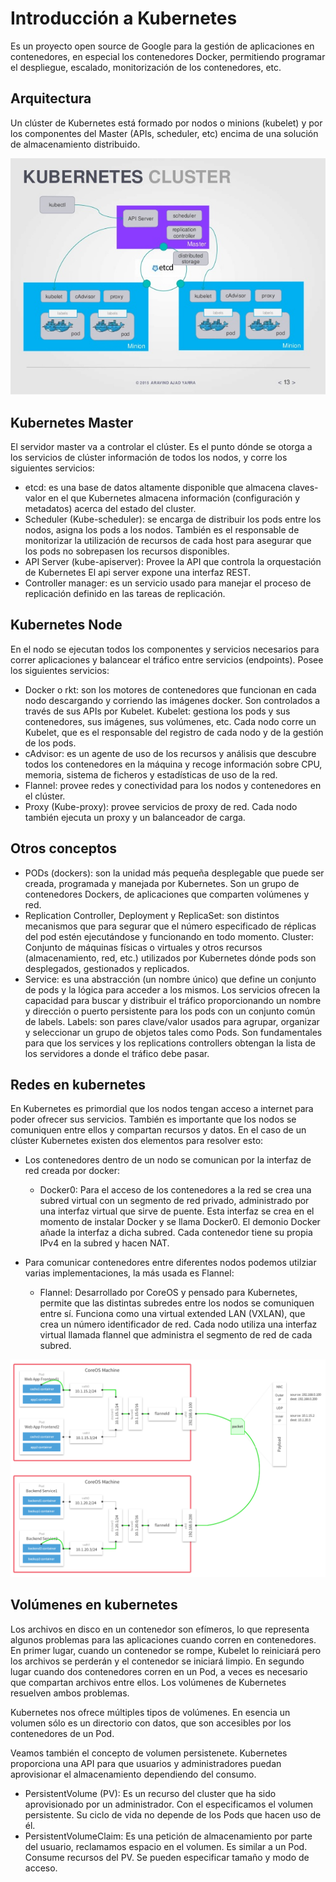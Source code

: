 # Introducción a Kubernetes

Es un proyecto open source de Google para la gestión de aplicaciones en contenedores, en especial los contenedores Docker, permitiendo programar el despliegue, escalado, monitorización de los contenedores, etc.

## Arquitectura

Un clúster de Kubernetes está formado por nodos o minions (kubelet) y por los componentes del Master (APIs, scheduler, etc) encima de una solución de almacenamiento distribuido.

![k8s](img/k8s.jpg)

## Kubernetes Master

El servidor master va a controlar el clúster. Es el punto dónde se otorga a los servicios de clúster información de todos los nodos, y corre los siguientes servicios:

* etcd: es una base de datos altamente disponible que almacena
claves-valor en el que Kubernetes almacena información (configuración y metadatos) acerca del estado del cluster.
* Scheduler (Kube-scheduler): se encarga de distribuir los pods entre los nodos, asigna los pods a los nodos. También es el responsable de monitorizar la utilización de recursos de cada host para asegurar que los pods no sobrepasen los recursos disponibles.
* API Server (kube-apiserver): Provee la API que controla la orquestación de Kubernetes El api server expone una interfaz REST.
* Controller manager: es un servicio usado para manejar el proceso de replicación definido en las tareas de replicación. 

## Kubernetes Node

En el nodo se ejecutan todos los componentes y servicios necesarios para correr aplicaciones y balancear el tráfico entre servicios (endpoints). Posee los siguientes servicios:

* Docker o rkt: son los motores de contenedores que funcionan en cada nodo descargando y corriendo las imágenes docker. Son controlados a través de sus APIs por Kubelet.
Kubelet: gestiona los pods y sus contenedores, sus imágenes, sus volúmenes, etc. Cada nodo corre un Kubelet, que es el responsable del registro de cada nodo y de la gestión de los pods.
* cAdvisor: es un agente de uso de los recursos y análisis que descubre todos los contenedores en la máquina y recoge
información sobre CPU, memoria, sistema de ficheros y estadísticas de uso de la red. 
* Flannel: provee redes y conectividad para los nodos y contenedores en el clúster. 
* Proxy (Kube-proxy): provee servicios de proxy de red. Cada nodo también ejecuta un proxy y un balanceador de carga. 

## Otros conceptos

* PODs (dockers): son la unidad más pequeña desplegable que puede ser creada, programada y manejada por Kubernetes. Son un grupo de contenedores Dockers, de aplicaciones que comparten volúmenes y red. 
* Replication   Controller, Deployment y ReplicaSet: son distintos mecanismos que para segurar que el número especificado de réplicas del pod estén ejecutándose y funcionando en todo momento. 
Cluster: Conjunto de máquinas físicas o virtuales y otros recursos (almacenamiento, red, etc.) utilizados por Kubernetes dónde pods son desplegados, gestionados y replicados. 
* Service: es una abstracción (un nombre único) que define un conjunto de pods y la lógica para acceder a los mismos. Los servicios ofrecen la capacidad para buscar y distribuir el tráfico proporcionando un nombre y dirección o puerto persistente para los pods con un conjunto común de labels.
Labels: son pares clave/valor usados para agrupar, organizar y seleccionar un grupo de objetos tales como Pods. Son fundamentales para que los services y los replications controllers obtengan la lista de los servidores a donde el tráfico debe pasar.

## Redes en kubernetes

En Kubernetes es primordial que los nodos tengan acceso a internet para poder ofrecer sus
servicios. También es importante que los nodos se comuniquen entre ellos y compartan recursos y
datos. En el caso de un clúster Kubernetes existen dos elementos para resolver esto: 

* Los contenedores dentro de un nodo se comunican por la interfaz de red creada por docker:

	* Docker0: Para el acceso de los contenedores a la red se crea una subred virtual con un segmento de red privado, administrado por una interfaz virtual que sirve de puente. Esta interfaz se crea en el momento de instalar Docker y se llama Docker0. El demonio Docker añade la interfaz a dicha subred. Cada contenedor tiene su propia IPv4 en la subred y hacen NAT.

* Para comunicar contenedores entre diferentes nodos podemos utilziar varias implementaciones, la más usada es Flannel:

	* Flannel: Desarrollado por CoreOS y pensado para Kubernetes, permite que las distintas subredes entre los nodos se comuniquen entre sí. Funciona como una virtual extended LAN (VXLAN), que crea un número identificador de red. Cada nodo utiliza una interfaz virtual llamada flannel que administra el segmento de red de cada subred.

![flannel](img/flannel.png)

## Volúmenes en kubernetes

Los archivos en disco en un contenedor son efímeros, lo que representa algunos problemas para las aplicaciones cuando corren en contenedores. En primer lugar, cuando un contenedor se rompe, Kubelet lo reiniciará pero los archivos se perderán y el contenedor se iniciará limpio. En segundo lugar cuando dos contenedores corren en un Pod, a veces es necesario que compartan archivos entre ellos. Los volúmenes de Kubernetes resuelven ambos problemas.

Kubernetes nos ofrece múltiples tipos de volúmenes. En esencia un volumen sólo es un directorio con datos, que son accesibles por los contenedores de un Pod.

Veamos también el concepto de volumen persistenete. Kubernetes proporciona una API para que usuarios y administradores puedan aprovisionar el almacenamiento dependiendo del consumo.

* PersistentVolume (PV): Es un recurso del cluster que ha sido aprovisionado por un administrador. Con el
especificamos el volumen persistente. Su ciclo de vida no depende de los Pods que hacen uso de él.
* PersistentVolumeClaim: Es una petición de almacenamiento por parte del usuario, reclamamos espacio en el
volumen. Es similar a un Pod. Consume recursos del PV. Se pueden especificar tamaño y modo de
acceso.

